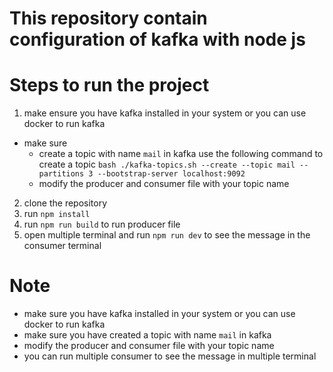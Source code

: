 # This repository contain configuration of kafka with node js

# Steps to run the project
1. make ensure you have kafka installed in your system or you can use docker to run kafka
- make sure
    - create a topic with name `mail` in kafka 
    use the following command to create a topic
    ```bash ./kafka-topics.sh --create --topic mail --partitions 3 --bootstrap-server localhost:9092```
    - modify the producer and consumer file with your topic name

2. clone the repository
3. run `npm install`
4. run `npm run build` to run producer file
5. open multiple terminal and run `npm run dev` to see the message in the consumer terminal

# Note
- make sure you have kafka installed in your system or you can use docker to run kafka
- make sure you have created a topic with name `mail` in kafka
- modify the producer and consumer file with your topic name
- you can run multiple consumer to see the message in multiple terminal
